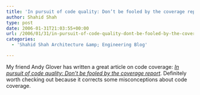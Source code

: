 ```yaml
---
title: 'In pursuit of code quality: Don’t be fooled by the coverage report'
author: Shahid Shah
type: post
date: 2006-01-31T21:03:55+00:00
url: /2006/01/31/in-pursuit-of-code-quality-dont-be-fooled-by-the-coverage-report/
categories:
  - 'Shahid Shah Architecture &amp; Engineering Blog'

---
```

My friend Andy Glover has written a great article on code coverage: _[In pursuit of code quality: Don&#8217;t be fooled by the coverage report][1]_. Definitely worth checking out because it corrects some misconceptions about code coverage.

 [1]: http://www-128.ibm.com/developerworks/java/library/j-cq01316/